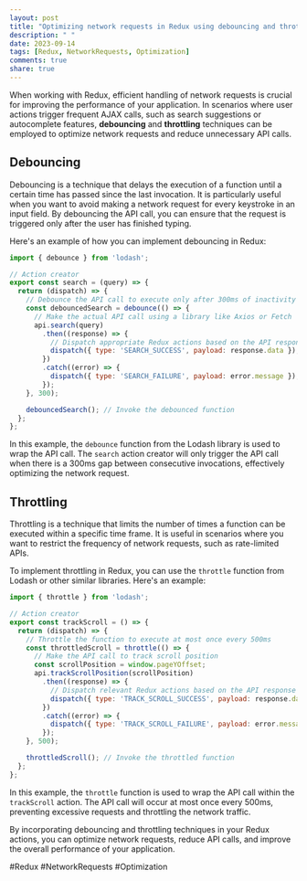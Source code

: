 ```yaml
---
layout: post
title: "Optimizing network requests in Redux using debouncing and throttling techniques"
description: " "
date: 2023-09-14
tags: [Redux, NetworkRequests, Optimization]
comments: true
share: true
---
```


When working with Redux, efficient handling of network requests is crucial for improving the performance of your application. In scenarios where user actions trigger frequent AJAX calls, such as search suggestions or autocomplete features, **debouncing** and **throttling** techniques can be employed to optimize network requests and reduce unnecessary API calls.

## Debouncing

Debouncing is a technique that delays the execution of a function until a certain time has passed since the last invocation. It is particularly useful when you want to avoid making a network request for every keystroke in an input field. By debouncing the API call, you can ensure that the request is triggered only after the user has finished typing.

Here's an example of how you can implement debouncing in Redux:

```javascript
import { debounce } from 'lodash';

// Action creator
export const search = (query) => {
  return (dispatch) => {
    // Debounce the API call to execute only after 300ms of inactivity
    const debouncedSearch = debounce(() => {
      // Make the actual API call using a library like Axios or Fetch
      api.search(query)
        .then((response) => {
          // Dispatch appropriate Redux actions based on the API response
          dispatch({ type: 'SEARCH_SUCCESS', payload: response.data });
        })
        .catch((error) => {
          dispatch({ type: 'SEARCH_FAILURE', payload: error.message });
        });
    }, 300);

    debouncedSearch(); // Invoke the debounced function
  };
};
```

In this example, the `debounce` function from the Lodash library is used to wrap the API call. The `search` action creator will only trigger the API call when there is a 300ms gap between consecutive invocations, effectively optimizing the network request.

## Throttling

Throttling is a technique that limits the number of times a function can be executed within a specific time frame. It is useful in scenarios where you want to restrict the frequency of network requests, such as rate-limited APIs.

To implement throttling in Redux, you can use the `throttle` function from Lodash or other similar libraries. Here's an example:

```javascript
import { throttle } from 'lodash';

// Action creator
export const trackScroll = () => {
  return (dispatch) => {
    // Throttle the function to execute at most once every 500ms
    const throttledScroll = throttle(() => {
      // Make the API call to track scroll position
      const scrollPosition = window.pageYOffset;
      api.trackScrollPosition(scrollPosition)
        .then((response) => {
          // Dispatch relevant Redux actions based on the API response
          dispatch({ type: 'TRACK_SCROLL_SUCCESS', payload: response.data });
        })
        .catch((error) => {
          dispatch({ type: 'TRACK_SCROLL_FAILURE', payload: error.message });
        });
    }, 500);

    throttledScroll(); // Invoke the throttled function
  };
};
```

In this example, the `throttle` function is used to wrap the API call within the `trackScroll` action. The API call will occur at most once every 500ms, preventing excessive requests and throttling the network traffic.

By incorporating debouncing and throttling techniques in your Redux actions, you can optimize network requests, reduce API calls, and improve the overall performance of your application.

#Redux #NetworkRequests #Optimization